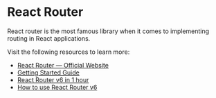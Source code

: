 # React Router

React router is the most famous library when it comes to implementing routing in React applications.

Visit the following resources to learn more:

- [React Router — Official Website](https://reactrouter.com/)
- [Getting Started Guide](https://reactrouter.com/en/main/start/tutorial)
- [React Router v6 in 1 hour](https://youtu.be/0cSVuySEB0A)
- [How to use React Router v6](https://www.robinwieruch.de/react-router/)
